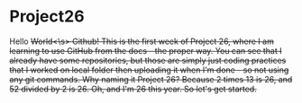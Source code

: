 # Project26
Hello <s>World<\s> Github!
This is the first week of Project 26, where I am learning to use GitHub from the docs - the proper way.
You can see that I already have some repositories, but those are simply just coding practices that I worked on local folder then uploading it when I'm done - so not using any git commands.
Why naming it Project 26? Because 2 times 13 is 26, and 52 divided by 2 is 26.
  Oh, and I'm 26 this year. So let's get started.
